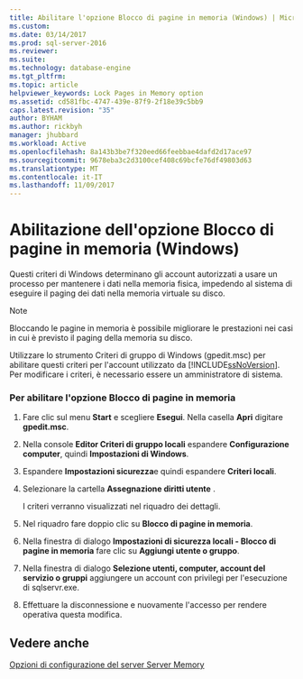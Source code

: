 ```yaml
---
title: Abilitare l'opzione Blocco di pagine in memoria (Windows) | Microsoft Docs
ms.custom: 
ms.date: 03/14/2017
ms.prod: sql-server-2016
ms.reviewer: 
ms.suite: 
ms.technology: database-engine
ms.tgt_pltfrm: 
ms.topic: article
helpviewer_keywords: Lock Pages in Memory option
ms.assetid: cd581fbc-4747-439e-87f9-2f18e39c5bb9
caps.latest.revision: "35"
author: BYHAM
ms.author: rickbyh
manager: jhubbard
ms.workload: Active
ms.openlocfilehash: 8a143b3be7f320eed66feebbae4dafd2d17ace97
ms.sourcegitcommit: 9678eba3c2d3100cef408c69bcfe76df49803d63
ms.translationtype: MT
ms.contentlocale: it-IT
ms.lasthandoff: 11/09/2017
---
```

# <a name="enable-the-lock-pages-in-memory-option-windows"></a>Abilitazione dell'opzione Blocco di pagine in memoria (Windows)
  Questi criteri di Windows determinano gli account autorizzati a usare un processo per mantenere i dati nella memoria fisica, impedendo al sistema di eseguire il paging dei dati nella memoria virtuale su disco.  
  
> [!NOTE]  
>  Bloccando le pagine in memoria è possibile migliorare le prestazioni nei casi in cui è previsto il paging della memoria su disco.  
  
 Utilizzare lo strumento Criteri di gruppo di Windows (gpedit.msc) per abilitare questi criteri per l'account utilizzato da [!INCLUDE[ssNoVersion](../../includes/ssnoversion-md.md)]. Per modificare i criteri, è necessario essere un amministratore di sistema.  
  
### <a name="to-enable-the-lock-pages-in-memory-option"></a>Per abilitare l'opzione Blocco di pagine in memoria  
  
1.  Fare clic sul menu **Start** e scegliere **Esegui**. Nella casella **Apri** digitare **gpedit.msc**.  
  
2.  Nella console **Editor Criteri di gruppo locali** espandere **Configurazione computer**, quindi **Impostazioni di Windows**.  
  
3.  Espandere **Impostazioni sicurezza**e quindi espandere **Criteri locali**.  
  
4.  Selezionare la cartella **Assegnazione diritti utente** .  
  
     I criteri verranno visualizzati nel riquadro dei dettagli.  
  
5.  Nel riquadro fare doppio clic su **Blocco di pagine in memoria**.  
  
6.  Nella finestra di dialogo **Impostazioni di sicurezza locali - Blocco di pagine in memoria** fare clic su **Aggiungi utente o gruppo**.  
  
7.  Nella finestra di dialogo **Selezione utenti, computer, account del servizio o gruppi** aggiungere un account con privilegi per l'esecuzione di sqlservr.exe.  
  
8.  Effettuare la disconnessione e nuovamente l'accesso per rendere operativa questa modifica.  
  
## <a name="see-also"></a>Vedere anche  
 [Opzioni di configurazione del server Server Memory](../../database-engine/configure-windows/server-memory-server-configuration-options.md)  
  
  
